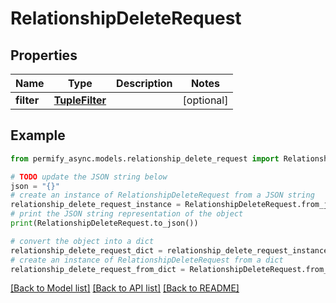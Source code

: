 # RelationshipDeleteRequest


## Properties

Name | Type | Description | Notes
------------ | ------------- | ------------- | -------------
**filter** | [**TupleFilter**](TupleFilter.md) |  | [optional] 

## Example

```python
from permify_async.models.relationship_delete_request import RelationshipDeleteRequest

# TODO update the JSON string below
json = "{}"
# create an instance of RelationshipDeleteRequest from a JSON string
relationship_delete_request_instance = RelationshipDeleteRequest.from_json(json)
# print the JSON string representation of the object
print(RelationshipDeleteRequest.to_json())

# convert the object into a dict
relationship_delete_request_dict = relationship_delete_request_instance.to_dict()
# create an instance of RelationshipDeleteRequest from a dict
relationship_delete_request_from_dict = RelationshipDeleteRequest.from_dict(relationship_delete_request_dict)
```
[[Back to Model list]](../README.md#documentation-for-models) [[Back to API list]](../README.md#documentation-for-api-endpoints) [[Back to README]](../README.md)


